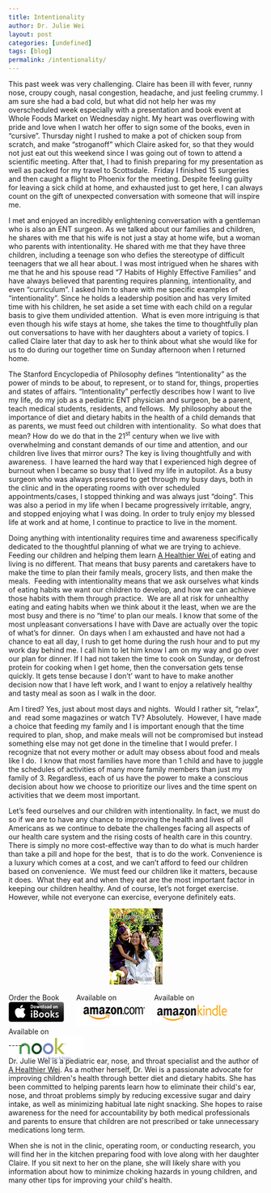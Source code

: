 ```yaml
---
title: Intentionality
author: Dr. Julie Wei
layout: post
categories: [undefined]
tags: [blog]
permalink: /intentionality/
---
```

This past week was very challenging. Claire has been ill with fever, runny nose, croupy cough, nasal congestion, headache, and just feeling crummy. I am sure she had a bad cold, but what did not help her was my overscheduled week especially with a presentation and book event at Whole Foods Market on Wednesday night. My heart was overflowing with pride and love when I watch her offer to sign some of the books, even in “cursive”. Thursday night I rushed to make a pot of chicken soup from scratch, and make “stroganoff” which Claire asked for, so that they would not just eat out this weekend since I was going out of town to attend a scientific meeting. After that, I had to finish preparing for my presentation as well as packed for my travel to Scottsdale.  Friday I finished 15 surgeries and then caught a flight to Phoenix for the meeting. Despite feeling guilty for leaving a sick child at home, and exhausted just to get here, I can always count on the gift of unexpected conversation with someone that will inspire me.

I met and enjoyed an incredibly enlightening conversation with a gentleman who is also an ENT surgeon. As we talked about our families and children, he shares with me that his wife is not just a stay at home wife, but a woman who parents with intentionality. He shared with me that they have three children, including a teenage son who defies the stereotype of difficult teenagers that we all hear about. I was most intrigued when he shares with me that he and his spouse read “7 Habits of Highly Effective Families” and have always believed that parenting requires planning, intentionality, and even “curriculum”. I asked him to share with me specific examples of “intentionality”. Since he holds a leadership position and has very limited time with his children, he set aside a set time with each child on a regular basis to give them undivided attention.  What is even more intriguing is that even though his wife stays at home, she takes the time to thoughtfully plan out conversations to have with her daughters about a variety of topics. I called Claire later that day to ask her to think about what she would like for us to do during our together time on Sunday afternoon when I returned home.

The Stanford Encyclopedia of Philosophy defines “Intentionality” as the power of minds to be about, to represent, or to stand for, things, properties and states of affairs. “Intentionality” perfectly describes how I want to live my life, do my job as a pediatric ENT physician and surgeon, be a parent, teach medical students, residents, and fellows.  My philosophy about the importance of diet and dietary habits in the health of a child demands that as parents, we must feed out children with intentionality.  So what does that mean? How do we do that in the 21<sup>st</sup> century when we live with overwhelming and constant demands of our time and attention, and our children live lives that mirror ours? The key is living thoughtfully and with awareness.  I have learned the hard way that I experienced high degree of burnout when I became so busy that I lived my life in autopilot. As a busy surgeon who was always pressured to get through my busy days, both in the clinic and in the operating rooms with over scheduled appointments/cases, I stopped thinking and was always just “doing”. This was also a period in my life when I became progressively irritable, angry, and stopped enjoying what I was doing. In order to truly enjoy my blessed life at work and at home, I continue to practice to live in the moment.

Doing anything with intentionality requires time and awareness specifically dedicated to the thoughtful planning of what we are trying to achieve. Feeding our children and helping them learn [A Healthier Wei ][1]of eating and living is no different. That means that busy parents and caretakers have to make the time to plan their family meals, grocery lists, and then make the meals.  Feeding with intentionality means that we ask ourselves what kinds of eating habits we want our children to develop, and how we can achieve those habits with them through practice.  We are all at risk for unhealthy eating and eating habits when we think about it the least, when we are the most busy and there is no “time’ to plan our meals. I know that some of the most unpleasant conversations I have with Dave are actually over the topic of what’s for dinner.  On days when I am exhausted and have not had a chance to eat all day, I rush to get home during the rush hour and to put my work day behind me. I call him to let him know I am on my way and go over our plan for dinner. If I had not taken the time to cook on Sunday, or defrost protein for cooking when I get home, then the conversation gets tense quickly. It gets tense because I don’t’ want to have to make another decision now that I have left work, and I want to enjoy a relatively healthy and tasty meal as soon as I walk in the door.

Am I tired? Yes, just about most days and nights.  Would I rather sit, “relax”, and  read some magazines or watch TV? Absolutely.  However, I have made a choice that feeding my family and I is important enough that the time required to plan, shop, and make meals will not be compromised but instead something else may not get done in the timeline that I would prefer. I recognize that not every mother or adult may obsess about food and meals like I do.  I know that most families have more than 1 child and have to juggle the schedules of activities of many more family members than just my family of 3. Regardless, each of us have the power to make a conscious decision about how we choose to prioritize our lives and the time spent on activities that we deem most important.

Let’s feed ourselves and our children with intentionality. In fact, we must do so if we are to have any chance to improving the health and lives of all Americans as we continue to debate the challenges facing all aspects of our health care system and the rising costs of health care in this country. There is simply no more cost-effective way than to do what is much harder than take a pill and hope for the best,  that is to do the work. Convenience is a luxury which comes at a cost, and we can’t afford to feed our children based on convenience.  We must feed our children like it matters, because it does.  What they eat and when they eat are the most important factor in keeping our children healthy. And of course, let’s not forget exercise. However, while not everyone can exercise, everyone definitely eats.

<span style="width:105px;display:table;margin:0 auto;"><a href="the-book/"><img src="/wp-content/uploads/2014/04/AHealthierWei_cover_150.png" /></a></span>

<p style="height:80px">
  <span style="width:130px;display:inline-block;vertical-align:top;"> Order the Book <a href="https://itunes.apple.com/us/book/a-healthier-wei/id806784060?ls=1&mt=11#" target="_blank" > <img class="size-full wp-image-944" alt="Apple iBooks" title="Apple iBooks" src="/wp-content/uploads/2014/02/Download_on_iBooks_Badge_US-UK_110x40_090513.png" width="110" height="40" /></a> </span> <span style="width:150px;display:inline-block;vertical-align:top;">Available on <a href="http://amzn.to/1fSNqeb" target="_blank" > <img class="size-full wp-image-945" alt="Amazon.com" title="Amazon.com" src="/wp-content/uploads/2014/02/amazon_com_logo_160.jpg" width="160" height="47" /> </a> </span> <span  style="width:150px;display:inline-block;vertical-align:top;">Available on <a href="http://amzn.to/1eHEfNl" target="_blank" > <img class="size-full wp-image-946" alt="Amazon Kindle" title="Amazon Kindle" src="/wp-content/uploads/2014/02/kindle_logo_160.jpg" width="160" height="43" /> </a> </span> <span style="width:150px;display:inline-block;vertical-align:top;">Available on <a href="http://www.barnesandnoble.com/w/a-healthier-wei-julie-wei/1118260302?ean=2940148244592&itm=1&usri=2940148244592" target="_blank" > <img class="size-full wp-image-947" alt="Nook" title="Nook" src="/wp-content/uploads/2014/02/nook_logo_160.png" width="160" height="52" /></a> </span>
</p>

\-----

Dr. Julie Wei is a pediatric ear, nose, and throat specialist and the author of [A Healthier Wei][2]. As a mother herself, Dr. Wei is a passionate advocate for improving children's health through better diet and dietary habits. She has been committed to helping parents learn how to eliminate their child's ear, nose, and throat problems simply by reducing excessive sugar and dairy intake, as well as minimizing habitual late night snacking. She hopes to raise awareness for the need for accountability by both medical professionals and parents to ensure that children are not prescribed or take unnecessary medications long term. 

When she is not in the clinic, operating room, or conducting research, you will find her in the kitchen preparing food with love along with her daughter Claire. If you sit next to her on the plane, she will likely share with you information about how to minimize choking hazards in young children, and many other tips for improving your child's health.

 [1]: the-book/ "The Book"
 [2]: the-book